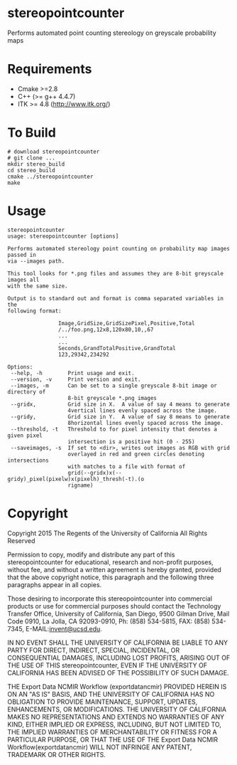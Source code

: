 # stereopointcounter
Performs automated point counting stereology on greyscale probability maps

Requirements
============

* Cmake >=2.8 
* C++ (>= g++ 4.4.7)
* ITK >= 4.8 (http://www.itk.org/)

To Build
========

    # download stereopointcounter
    # git clone ...
    mkdir stereo_build
    cd stereo_build
    cmake ../stereopointcounter
    make

Usage
=====
    stereopointcounter
    usage: stereopointcounter [options]

    Performs automated stereology point counting on probability map images passed in
    via --images path. 

    This tool looks for *.png files and assumes they are 8-bit greyscale images all
    with the same size.

    Output is to standard out and format is comma separated variables in the
    following format:

                    Image,GridSize,GridSizePixel,Positive,Total
                    /../foo.png,12x8,120x80,10,,67
                    ...
                    ...
                    Seconds,GrandTotalPositive,GrandTotal
                    123,29342,234292

    Options:
     --help, -h        Print usage and exit.
     --version, -v     Print version and exit.
     --images, -m      Can be set to a single greyscale 8-bit image or directory of
                       8-bit greyscale *.png images
     --gridx,          Grid size in X.  A value of say 4 means to generate
                       4vertical lines evenly spaced across the image.
     --gridy,          Grid size in Y.  A value of say 8 means to generate
                       8horizontal lines evenly spaced across the image.
     --threshold, -t   Threshold to for pixel intensity that denotes a given pixel
                       intersection is a positive hit (0 - 255)
     --saveimages, -s  If set to <dir>, writes out images as RGB with grid
                       overlayed in red and green circles denoting intersections
                       with matches to a file with format of
                       grid(--gridx)x(--gridy)_pixel(pixelw)x(pixelh)_thresh(-t).(o
                       rigname)


    
Copyright
=========

Copyright 2015 The Regents of the University of California All Rights Reserved

Permission to copy, modify and distribute any part of this stereopointcounter for educational, research and non-profit purposes, without fee, and without a written agreement is hereby granted, provided that the above copyright notice, this paragraph and the following three paragraphs appear in all copies.

Those desiring to incorporate this stereopointcounter into commercial products or use for commercial purposes should contact the Technology Transfer Office, University of California, San Diego, 9500 Gilman Drive, Mail Code 0910, La Jolla, CA 92093-0910, Ph: (858) 534-5815, FAX: (858) 534-7345, E-MAIL:invent@ucsd.edu.

IN NO EVENT SHALL THE UNIVERSITY OF CALIFORNIA BE LIABLE TO ANY PARTY FOR DIRECT, INDIRECT, SPECIAL, INCIDENTAL, OR CONSEQUENTIAL DAMAGES, INCLUDING LOST PROFITS, ARISING OUT OF THE USE OF THIS stereopointcounter, EVEN IF THE UNIVERSITY OF CALIFORNIA HAS BEEN ADVISED OF THE POSSIBILITY OF SUCH DAMAGE.

THE Export Data NCMIR Workflow (exportdatancmir) PROVIDED HEREIN IS ON AN "AS IS" BASIS, AND THE UNIVERSITY OF CALIFORNIA HAS NO OBLIGATION TO PROVIDE MAINTENANCE, SUPPORT, UPDATES, ENHANCEMENTS, OR MODIFICATIONS.  THE UNIVERSITY OF CALIFORNIA MAKES NO REPRESENTATIONS AND EXTENDS NO WARRANTIES OF ANY KIND, EITHER IMPLIED OR EXPRESS, INCLUDING, BUT NOT LIMITED TO, THE IMPLIED WARRANTIES OF MERCHANTABILITY OR FITNESS FOR A PARTICULAR PURPOSE, OR THAT THE USE OF THE Export Data NCMIR Workflow(exportdatancmir) WILL NOT INFRINGE ANY PATENT, TRADEMARK OR OTHER RIGHTS.

